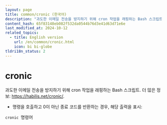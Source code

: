 ```yaml
---
layout: page
title: common/cronic (한국어)
description: "과도한 이메일 전송을 방지하기 위해 cron 작업을 래핑하는 Bash 스크립트."
content_hash: 65f83148eb082f532da0544b76d3e41d63d71e6e
last_modified_at: 2024-10-12
related_topics:
  - title: English version
    url: /en/common/cronic.html
    icon: bi bi-globe
tldri18n_status: 2
---
```

# cronic

과도한 이메일 전송을 방지하기 위해 cron 작업을 래핑하는 Bash 스크립트.
더 많은 정보: <https://habilis.net/cronic/>.

- 명령을 호출하고 0이 아닌 종료 코드를 반환하는 경우, 해당 출력을 표시:

`cronic `<span class="tldr-var badge badge-pill bg-dark-lm bg-white-dm text-white-lm text-dark-dm font-weight-bold">명령어</span>
